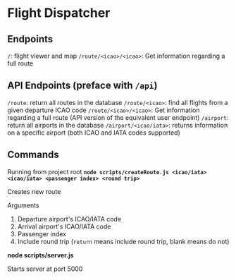 # Flight Dispatcher

## Endpoints
`/`: flight viewer and map
`/route/<icao>/<icao>`: Get information regarding a full route

## API Endpoints (preface with `/api`)
`/route`: return all routes in the database
`/route/<icao>`: find all flights from a given departure ICAO code
`/route/<icao>/<icao>`: Get information regarding a full route (API version of the equivalent user endpoint)
`/airport`: return all airports in the database
`/airport/<icao/iata>`: returns information on a specific airport (both ICAO and IATA codes supported)

## Commands
Running from project root
**`node scripts/createRoute.js <icao/iata> <icao/iata> <passenger index> <round trip>`**

Creates new route

Arguments
1. Departure airport's ICAO/IATA code
2. Arrival airport's ICAO/IATA code
3. Passenger index
4. Include round trip (`return` means include round trip, blank means do not)

**node scripts/server.js**

Starts server at port 5000